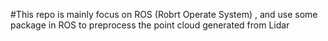 #This repo is mainly focus on ROS (Robrt Operate System) , and use some package in ROS to preprocess the point cloud generated from Lidar

